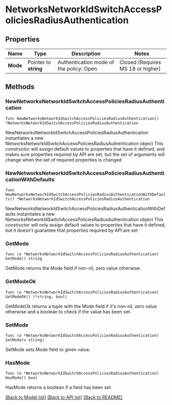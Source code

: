 # NetworksNetworkIdSwitchAccessPoliciesRadiusAuthentication

## Properties

Name | Type | Description | Notes
------------ | ------------- | ------------- | -------------
**Mode** | Pointer to **string** | Authentication mode of the policy: Open | Closed (Requires MS 18 or higher) | [optional] 

## Methods

### NewNetworksNetworkIdSwitchAccessPoliciesRadiusAuthentication

`func NewNetworksNetworkIdSwitchAccessPoliciesRadiusAuthentication() *NetworksNetworkIdSwitchAccessPoliciesRadiusAuthentication`

NewNetworksNetworkIdSwitchAccessPoliciesRadiusAuthentication instantiates a new NetworksNetworkIdSwitchAccessPoliciesRadiusAuthentication object
This constructor will assign default values to properties that have it defined,
and makes sure properties required by API are set, but the set of arguments
will change when the set of required properties is changed

### NewNetworksNetworkIdSwitchAccessPoliciesRadiusAuthenticationWithDefaults

`func NewNetworksNetworkIdSwitchAccessPoliciesRadiusAuthenticationWithDefaults() *NetworksNetworkIdSwitchAccessPoliciesRadiusAuthentication`

NewNetworksNetworkIdSwitchAccessPoliciesRadiusAuthenticationWithDefaults instantiates a new NetworksNetworkIdSwitchAccessPoliciesRadiusAuthentication object
This constructor will only assign default values to properties that have it defined,
but it doesn't guarantee that properties required by API are set

### GetMode

`func (o *NetworksNetworkIdSwitchAccessPoliciesRadiusAuthentication) GetMode() string`

GetMode returns the Mode field if non-nil, zero value otherwise.

### GetModeOk

`func (o *NetworksNetworkIdSwitchAccessPoliciesRadiusAuthentication) GetModeOk() (*string, bool)`

GetModeOk returns a tuple with the Mode field if it's non-nil, zero value otherwise
and a boolean to check if the value has been set.

### SetMode

`func (o *NetworksNetworkIdSwitchAccessPoliciesRadiusAuthentication) SetMode(v string)`

SetMode sets Mode field to given value.

### HasMode

`func (o *NetworksNetworkIdSwitchAccessPoliciesRadiusAuthentication) HasMode() bool`

HasMode returns a boolean if a field has been set.


[[Back to Model list]](../README.md#documentation-for-models) [[Back to API list]](../README.md#documentation-for-api-endpoints) [[Back to README]](../README.md)


